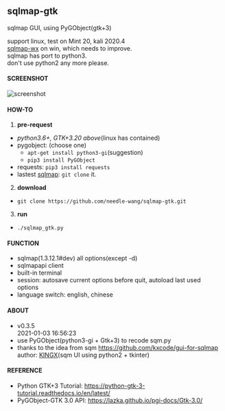 ## sqlmap-gtk
sqlmap GUI, using PyGObject(gtk+3)  

support linux, test on Mint 20, kali 2020.4  
[sqlmap-wx](https://github.com/needle-wang/sqlmap-wx) on win, which needs to improve.  
sqlmap has port to python3.  
don't use python2 any more please.  

#### SCREENSHOT
![screenshot](https://github.com/needle-wang/sqlmap-gtk/blob/master/screenshots/sqlmap-ui1.png)

#### HOW-TO
1. **pre-request**  
  - *python3.6+, GTK+3.20 above*(linux has contained)  
  - pygobject: (choose one)
    - `apt-get install python3-gi`(suggestion)  
    - `pip3 install PyGObject`
  - requests: `pip3 install requests`  
  - lastest [sqlmap](https://github.com/sqlmapproject/sqlmap): `git clone` it.  
2. **download**  
  - `git clone https://github.com/needle-wang/sqlmap-gtk.git`  
3. **run**  
  - `./sqlmap_gtk.py`

#### FUNCTION
- sqlmap(1.3.12.1#dev) all options(except -d)
- sqlmapapi client
- built-in terminal
- session: autosave current options before quit, autoload last used options
- language switch: english, chinese

#### ABOUT
- v0.3.5  
  2021-01-03 16:56:23
- use PyGObject(python3-gi + Gtk+3) to recode sqm.py
- thanks to the idea from sqm <https://github.com/kxcode/gui-for-sqlmap>  
  author: [KINGX](https://github.com/kxcode)(sqm UI using python2 + tkinter)  

#### REFERENCE
- Python GTK+3 Tutorial: <https://python-gtk-3-tutorial.readthedocs.io/en/latest/>
- PyGObject-GTK 3.0 API: <https://lazka.github.io/pgi-docs/Gtk-3.0/>
